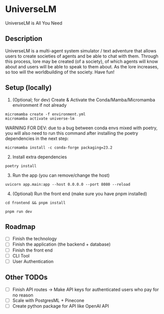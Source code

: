 # UniverseLM

UniverseLM is All You Need

## Description

UniverseLM is a multi-agent system simulator / text adventure that allows users to create societies of agents and be able to chat with them. Through this process, lore may be created (of a society), of which agents will know about and users will be able to speak to them about. As the lore increases, so too will the worldbuilding of the society. Have fun!

## Setup (locally)

1. (Optional; for dev) Create & Activate the Conda/Mamba/Micromamba environment if not already

```
micromamba create -f environment.yml
micromamba activate universe-lm
```

WARNING FOR DEV: due to a bug between conda envs mixed with poetry, you will also need to run this command after installing the poetry dependencies in the next step:

```
micromamba install -c conda-forge packaging=23.2
```

2. Install extra dependencies

```
poetry install
```

3. Run the app (you can remove/change the host)

```
uvicorn app.main:app --host 0.0.0.0 --port 8080 --reload
```

4. (Optional) Run the front end (make sure you have pnpm installed)

```
cd frontend && pnpm install
```

```
pnpm run dev
```

## Roadmap

- [ ] Finish the technology
- [ ] Finish the application (the backend + database)
- [ ] Finish the front end
- [ ] CLI Tool
- [ ] User Authentication

## Other TODOs

- [ ] Finish API routes -> Make API keys for authenticated users who pay for no reason
- [ ] Scale with PostgresML + Pinecone
- [ ] Create python package for API like OpenAI API
